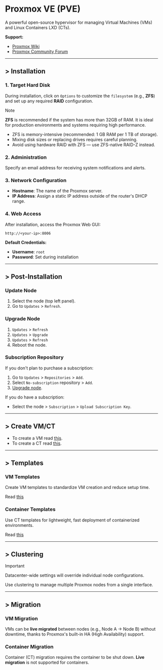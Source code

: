 # Proxmox VE (PVE)

A powerful open-source hypervisor for managing Virtual Machines (VMs) and Linux Containers LXD (CTs).

**Support:**
- [Proxmox Wiki](https://pve.proxmox.com/wiki)
- [Proxmox Community Forum](https://forum.proxmox.com)

---

## > Installation

### 1. Target Hard Disk
During installation, click on `Options` to customize the `filesystem` (e.g., **ZFS**) and set up any required **RAID** configuration.

> [!Note]
> **ZFS** is recommended if the system has more than 32GB of RAM. 
> It is ideal for production environments and systems requiring high performance.
>
> - ZFS is memory-intensive (recommended: 1 GB RAM per 1 TB of storage).
> - Mixing disk sizes or replacing drives requires careful planning.
> - Avoid using hardware RAID with ZFS — use ZFS-native RAID-Z instead.

### 2. Administration
Specify an email address for receiving system notifications and alerts.

### 3. Network Configuration
- **Hostname**: The name of the Proxmox server.
- **IP Address**: Assign a static IP address outside of the router's DHCP range.

### 4. Web Access
After installation, access the Proxmox Web GUI:

`http://<your-ip>:8006`

**Default Credentials:**
- **Username**: `root`
- **Password**: Set during installation

---

## > Post-Installation

### Update Node
1. Select the node (top left panel).
2. Go to `Updates` > `Refresh`.

### Upgrade Node
1. `Updates` > `Refresh`
2. `Updates` > `Upgrade`
3. `Updates` > `Refresh`
4. Reboot the node.

### Subscription Repository
If you don't plan to purchase a subscription:

1. Go to `Updates` > `Repositories` > `Add`.
2. Select `No-subscription` repository > `Add`.
3. [Upgrade node](#upgrade-node).

If you do have a subscription:
- Select the node > `Subscription` > `Upload Subscription Key`.

---

## > Create VM/CT

- To create a VM read [this](./create-VM.md).
- To create a CT read [this](./create-CT.md).

---

## > Templates

### VM Templates
Create VM templates to standardize VM creation and reduce setup time.

Read [this](./create-VM-template.md)

### Container Templates
Use CT templates for lightweight, fast deployment of containerized environments.

Read [this](./create-CT-template.md)

---

## > Clustering

> [!IMPORTANT]
> Datacenter-wide settings will override individual node configurations.

Use clustering to manage multiple Proxmox nodes from a single interface.



---



## > Migration

### VM Migration
VMs can be **live migrated** between nodes (e.g., Node A → Node B) without downtime, thanks to Proxmox's built-in HA (High Availability) support.

### Container Migration
Container (CT) migration requires the container to be shut down. **Live migration** is not supported for containers.
